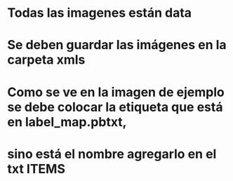 # Todas las imagenes están data 

# Se deben guardar las imágenes en la carpeta xmls 

# Como se ve en la imagen de ejemplo se debe colocar la etiqueta que está en label_map.pbtxt,
# sino está el nombre agregarlo en el txt ITEMS 